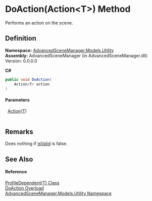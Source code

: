 # DoAction(Action&lt;T&gt;) Method


Performs an action on the scene.



## Definition
**Namespace:** <a href="N_AdvancedSceneManager_Models_Utility">AdvancedSceneManager.Models.Utility</a>  
**Assembly:** AdvancedSceneManager (in AdvancedSceneManager.dll) Version: 0.0.0.0

**C#**
``` C#
public void DoAction(
	Action<T> action
)
```



#### Parameters
<dl><dt>  <a href="https://learn.microsoft.com/dotnet/api/system.action-1" target="_blank" rel="noopener noreferrer">Action</a>(<a href="T_AdvancedSceneManager_Models_Utility_ProfileDependent_1">T</a>)</dt><dd> </dd></dl>

## Remarks
Does nothing if <a href="P_AdvancedSceneManager_Models_Utility_ProfileDependent_1_isValid">isValid</a> is false.

## See Also


#### Reference
<a href="T_AdvancedSceneManager_Models_Utility_ProfileDependent_1">ProfileDependent(T) Class</a>  
<a href="Overload_AdvancedSceneManager_Models_Utility_ProfileDependent_1_DoAction">DoAction Overload</a>  
<a href="N_AdvancedSceneManager_Models_Utility">AdvancedSceneManager.Models.Utility Namespace</a>  
